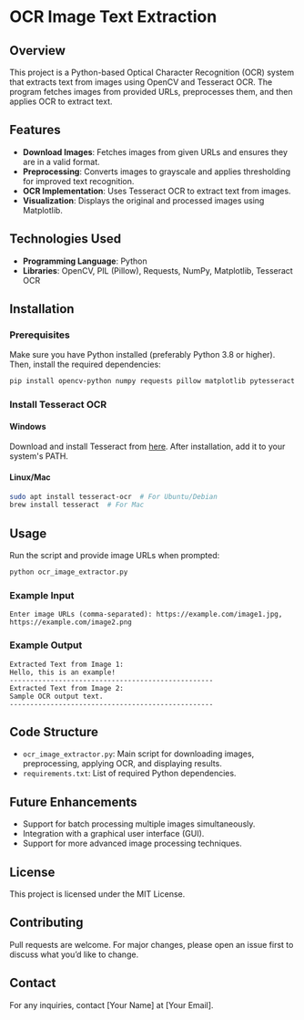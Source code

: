 # OCR Image Text Extraction

## Overview
This project is a Python-based Optical Character Recognition (OCR) system that extracts text from images using OpenCV and Tesseract OCR. The program fetches images from provided URLs, preprocesses them, and then applies OCR to extract text.

## Features
- **Download Images**: Fetches images from given URLs and ensures they are in a valid format.
- **Preprocessing**: Converts images to grayscale and applies thresholding for improved text recognition.
- **OCR Implementation**: Uses Tesseract OCR to extract text from images.
- **Visualization**: Displays the original and processed images using Matplotlib.

## Technologies Used
- **Programming Language**: Python
- **Libraries**: OpenCV, PIL (Pillow), Requests, NumPy, Matplotlib, Tesseract OCR

## Installation
### Prerequisites
Make sure you have Python installed (preferably Python 3.8 or higher). Then, install the required dependencies:

```bash
pip install opencv-python numpy requests pillow matplotlib pytesseract
```

### Install Tesseract OCR
#### Windows
Download and install Tesseract from [here](https://github.com/UB-Mannheim/tesseract/wiki). After installation, add it to your system's PATH.

#### Linux/Mac
```bash
sudo apt install tesseract-ocr  # For Ubuntu/Debian
brew install tesseract  # For Mac
```

## Usage
Run the script and provide image URLs when prompted:

```bash
python ocr_image_extractor.py
```

### Example Input
```
Enter image URLs (comma-separated): https://example.com/image1.jpg, https://example.com/image2.png
```

### Example Output
```
Extracted Text from Image 1:
Hello, this is an example!
--------------------------------------------------
Extracted Text from Image 2:
Sample OCR output text.
--------------------------------------------------
```

## Code Structure
- `ocr_image_extractor.py`: Main script for downloading images, preprocessing, applying OCR, and displaying results.
- `requirements.txt`: List of required Python dependencies.

## Future Enhancements
- Support for batch processing multiple images simultaneously.
- Integration with a graphical user interface (GUI).
- Support for more advanced image processing techniques.

## License
This project is licensed under the MIT License.

## Contributing
Pull requests are welcome. For major changes, please open an issue first to discuss what you’d like to change.

## Contact
For any inquiries, contact [Your Name] at [Your Email].

